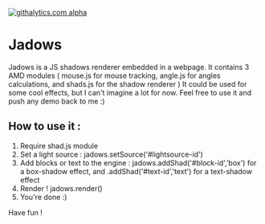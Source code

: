[![githalytics.com alpha](https://cruel-carlota.pagodabox.com/764b03afae296ccd16ff333a1f3cec81 "githalytics.com")](http://githalytics.com/dejitaiza/Jadows)

Jadows
======

Jadows is a JS shadows renderer embedded in a webpage. It contains 3 AMD modules ( mouse.js for mouse tracking, angle.js for angles calculations, and shads.js for the shadow renderer )
It could be used for some cool effects, but I can't imagine a lot for now. Feel free to use it and push any demo back to me :)

How to use it :
---------------

1. Require shad.js module
2. Set a light source : jadows.setSource('#lightsource-id')
3. Add blocks or text to the engine : jadows.addShad('#block-id','box') for a box-shadow effect, and .addShad('#text-id','text') for a text-shadow effect
4. Render ! jadows.render()
5. You're done :)

Have fun !

